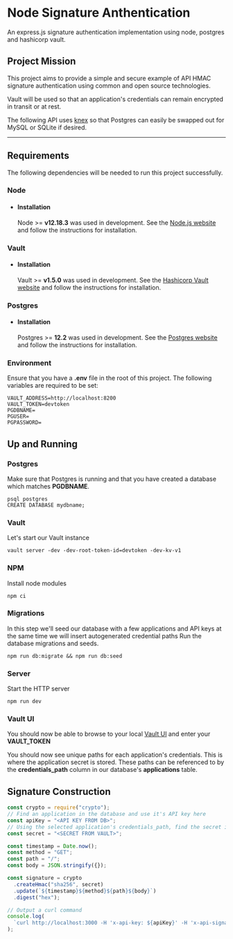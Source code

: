 # Node Signature Anthentication

An express.js signature authentication implementation using node, postgres and hashicorp vault.

## Project Mission

This project aims to provide a simple and secure example of API HMAC signature authentication using common and open source technologies.

Vault will be used so that an application's credentials can remain encrypted in transit or at rest.

The following API uses [knex](http://knexjs.org/) so that Postgres can easily be swapped out for MySQL or SQLite if desired.

---

## Requirements

The following dependencies will be needed to run this project successfully.

### Node

- #### Installation
  Node >= **v12.18.3** was used in development.
  See the [Node.js website](https://nodejs.org/) and follow the instructions for installation.

### Vault

- #### Installation
  Vault >= **v1.5.0** was used in development.
  See the [Hashicorp Vault website](https://learn.hashicorp.com/tutorials/vault/getting-started-install) and follow the instructions for installation.

### Postgres

- #### Installation
  Postgres >= **12.2** was used in development.
  See the [Postgres website](https://www.postgresql.org/download/) and follow the instructions for installation.

### Environment

Ensure that you have a **.env** file in the root of this project.
The following variables are required to be set:

```shell
VAULT_ADDRESS=http://localhost:8200
VAULT_TOKEN=devtoken
PGDBNAME=
PGUSER=
PGPASSWORD=
```

## Up and Running

### Postgres

Make sure that Postgres is running and that you have created a database which matches **PGDBNAME**.

```
psql postgres
CREATE DATABASE mydbname;
```

### Vault

Let's start our Vault instance

```shell
vault server -dev -dev-root-token-id=devtoken -dev-kv-v1
```

### NPM

Install node modules

```shell
npm ci
```

### Migrations

In this step we'll seed our database with a few applications and API keys at the same time we will insert autogenerated credential paths
Run the database migrations and seeds.

```shell
npm run db:migrate && npm run db:seed
```

### Server

Start the HTTP server

```shell
npm run dev
```

### Vault UI

You should now be able to browse to your local [Vault UI](http://localhost:8200) and enter your **VAULT_TOKEN**

You should now see unique paths for each application's credentials. This is where the application secret is stored. These paths can be referenced to by the **credentials_path** column in our database's **applications** table.

## Signature Construction

```javascript
const crypto = require("crypto");
// Find an application in the database and use it's API key here
const apiKey = "<API KEY FROM DB>";
// Using the selected application's credentials_path, find the secret in vault and use it here
const secret = "<SECRET FROM VAULT>";

const timestamp = Date.now();
const method = "GET";
const path = "/";
const body = JSON.stringify({});

const signature = crypto
  .createHmac("sha256", secret)
  .update(`${timestamp}${method}${path}${body}`)
  .digest("hex");

// Output a curl command
console.log(
  `curl http://localhost:3000 -H 'x-api-key: ${apiKey}' -H 'x-api-signature: ${signature}' -H 'x-api-timestamp: ${timestamp}'`
);
```
